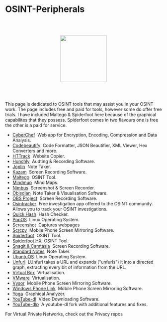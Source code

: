 # OSINT-Peripherals
<br></br>
<p align="center">
  <img width="150" height="150" src="https://www.cqcore.uk/wp-content/uploads/2021/04/cropped-cropped-Capture-2.png">
</p>
<br></br>
<p>This page is dedicated to OSINT tools that may assist you in your OSINT work. The page includes free and paid for tools, however some do offer free trials. I have included Maltego & Spiderfoot here because of the graphical capabilites that they possess. Spiderfoot comes in two flavours one is free the other is a paid for service.</p>
<ul>
 <li><A href="https://gchq.github.io/CyberChef/>CyberChef,">CyberChef</a>&nbsp;&nbsp;Web app for Encryption, Encoding, Compression and Data Analysis.</li>
 <li><a href="https://codebeautify.org/">Codebeautify</a>&nbsp;&nbsp;Code Formatter, JSON Beautifier, XML Viewer, Hex Converters and more.</li>
 <li><a href="https://httrack.com/">HTTrack</a>&nbsp;&nbsp;Website Copier.</li>
 <li><a href="https://hunch.ly/">Hunchly</a>&nbsp;&nbsp;Audting & Recording Software.</li>
 <li><a href="https://joplinapp.org/">Joplin</a>&nbsp;&nbsp;Note Taker.</li>
 <li><a href="https://github.com/henrywoo/kazam">Kazam</a>&nbsp;&nbsp;Screen Recording Software.</li>
 <li><a href="https://maltego.com/product-features/">Maltego</a>&nbsp;&nbsp;OSINT Tool.</li>
 <li><a href="https://mindmup.com/">Mindmup</a>&nbsp;&nbsp;Mind Maps.</li>
 <li><a href="https://chrome.google.com/webstore/detail/nimbus-screenshot-screen/bpconcjcammlapcogcnnelfmaeghhagj?hl=en">Nimbus</a>&nbsp;&nbsp;Screenshot & Screen Recorder.</li>
 <li><a href="https://github.com/WebBreacher/obsidian-osint-templates">Obisdian</a>&nbsp;&nbsp;Note Taker & Visualisation Software.</li>
 <li><a href="https://obsproject.com/">OBS Project</a>&nbsp;&nbsp;Screen Recording Software.</li>
 <li><a href="https://www.osintracker.com/">Osintracker</a>&nbsp;&nbsp;Free investigation app offered to the OSINT community. Allows you to track your OSINT investigations.</li>
 <li><a href="https://quickhash-gui.org/">Quick Hash</a>&nbsp;&nbsp;Hash Checker.</li>
 <li><a href="https://pop.system76.com/">PopOS</a>&nbsp;&nbsp;Linux Operating System.</li>
 <li><a href="https://chrome.google.com/webstore/detail/take-webpage-screenshots/mcbpblocgmgfnpjjppndjkmgjaogfceg?hl=en">Screenshot</a>&nbsp;&nbsp;Captures webpages</li>
 <li><a href="https://github.com/Genymobile/scrcpy">Scrcpy</a>&nbsp;&nbsp;Mobile Phone Screen Mirroring Software.</li>
 <li><a href="https://github.com/smicallef/spiderfoot">Spiderfoot</a>&nbsp;&nbsp;OSINT Tool.</li>
 <li><a href="https://login.hx.spiderfoot.net/signin?">Spiderfoot HX</a>&nbsp;&nbsp;OSINT Tool.</li>
 <li><a href="https://techsmith.com/">Snagit & Camtasia</a>&nbsp;&nbsp;Screen Recording Software.</li>
 <li><a href="https://standardnotes.com/">Standard Notes</a>&nbsp;&nbsp;Note Taker.</li>
 <li><a href="https://ubuntu.com/download/desktop">UbuntuOS</a>&nbsp;&nbsp;Linux Operating System.</li>
  <li><a href="https://dfir.blog/unfurl">Unfurl</a>&nbsp;&nbsp;LUnfurl takes a URL and expands ("unfurls") it into a directed graph, extracting every bit of information from the URL.</li>
 <li><a href="https://virtualbox.org/wiki/Downloads">Virtual Box</a>&nbsp;&nbsp;Virtualisation.</li>
 <li><a href="https://vmware.com/">VMware</a>&nbsp;&nbsp;Virtualisation.</li>
 <li><a href="https://www.vysor.io/">Vysor</a>&nbsp;&nbsp;Mobile Phone Screen Mirroring Software.</li>
 <li><a href="https://www.zdnet.com/article/how-to-link-your-android-phone-to-your-windows-11-pc/">Windows Phone Link</a>&nbsp;&nbsp;Mobile Phone Screen Mirroring Software.</li>
 <li><a href="https://github.com/WebBreacher/obsidian-osint-templates">Yoga<a>&nbsp;&nbsp;Graphical Analyzer.</li>
 <li><a href="https://ytdl-org.github.io/youtube-dl/">YouTube-dl</a>&nbsp;&nbsp;Video Downloading Software.</li>
 <li><a href="https://github.com/yt-dlp/yt-dlp">YouTube-dlp</a>&nbsp;&nbsp;A youtube-dl fork with additional features and fixes.</li>
</ul>
<p>For Virtual Private Networks, check out the Privacy repos</p>

